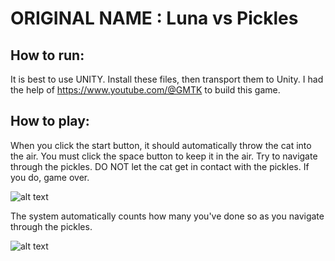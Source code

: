 # ORIGINAL NAME : Luna vs Pickles

## How to run:

It is best to use UNITY. Install these files, then transport them to Unity. 
I had the help of https://www.youtube.com/@GMTK to build this game. 

## How to play:

When you click the start button, it should automatically throw the cat into the air. You must click the space button to keep it in the air. Try to navigate through the pickles. DO NOT let the cat get in contact with the pickles. If you do, game over. 

![alt text](<ImagesforReadMe/Screenshot 2024-09-10 at 5.37.40 PM.png>)

The system automatically counts how many you've done so as you navigate through the pickles.

![alt text](<ImagesforReadMe/Screenshot 2024-09-10 at 5.37.31 PM.png>)
